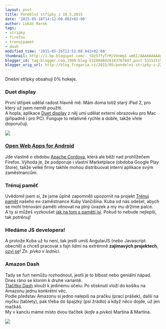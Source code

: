 ```yaml
---
layout: post
title: Pondělní střípky z 18.5.2015
date: '2015-05-18T14:12:00.002+02:00'
author: Lukáš Marek
tags:
- stripky
- firefox
- trenujpamet
- dash
modified_time: '2015-05-26T12:52:08.842+02:00'
thumbnail: http://1.bp.blogspot.com/-_tOz57fyTrM/VVnWgI-um6I/AAAAAAAAAg4/ctMVG-2AlW0/s72-c/IMG_20150515_130931.jpg
blogger_id: tag:blogger.com,1999:blog-5328688426183767847.post-5315211502016006051
blogger_orig_url: http://blog.fragaria.cz/2015/05/pondelni-stripky-z-2252015.html
---
```


Dnešní střípky obsahují 0% hokeje.  
<span id="more"></span>

### Duet display

První střípek udělal radost hlavně mě. Mám doma totiž starý iPad 2, pro
který už jsem neměl použití.  
A hopla, aplikace [Duet display](http://www.duetdisplay.com/) z něj umí
udělat externí obrazovku pro Mac (případně i pro PC). Funguje to
relativně rychle a dobře, takže vřele
doporučuji.  
  

[![](http://1.bp.blogspot.com/-_tOz57fyTrM/VVnWgI-um6I/AAAAAAAAAg4/ctMVG-2AlW0/s400/IMG_20150515_130931.jpg)](http://1.bp.blogspot.com/-_tOz57fyTrM/VVnWgI-um6I/AAAAAAAAAg4/ctMVG-2AlW0/s1600/IMG_20150515_130931.jpg)

  

### [Open Web Apps for Android](https://developer.mozilla.org/en/Marketplace/Options/Open_web_apps_for_android)

Jde vlastně o obdobu [Apache Cordova](https://cordova.apache.org/),
která ale běží nad prohlížečem Firefox. Výhoda je, že podporuje i
vlastní Marketplace (obdoba Google Play Store), takže velké firmy takhle
mohou distribuovat interní aplikace svým zaměstnancům.  

### Trénuj paměť

Uvědomil jsem si, že jsme úplně zapomněli upozornit na projekt [Trénuj
pamět](http://www.trenujpamet.cz/) našeho ex-zaměstnance Kuby Vančišina.
Kuba od nás odešel, abych se mohl trénování paměti věnovat na plný
úvazek a my mu držíme palce.  
A ty si můžeš vyzkoušet [jak na tom s pamětí
jsi](http://www.trenujpamet.cz/vyzkousejte-svou-pamet). Pokud to nebude
nejlepší, tak potrénuj\!  

### Hledáme JS developera\!

A protože Kuba už tu není, tak jestli umíš AngularJS (nebo Javascript
obecně) a chceš pracovat s fajn lidmi na extrémně **zajímavých
projektech**, [ozvi se](mailto:hr@fragaria.cz)\! *Zn. pivko v
lednici*.  

### Amazon Dash

Tady se furt nemůžu rozhodnout, jestli je to blbost nebo geniální nápad.
Dnes ráno se kloním k druhé variantě.  
[Tlačítko Dash](https://www.amazon.com/oc/dash-button) slouží k jedinému
účelu: Po stisknutí vloží do košíku na Amazonu jednu konkrétní věc.  
Podle představ Amazonu si jedno nalepíš na pračku (prací prášek), další
na myčku (tablety), pak třeba do špajzky (psí žrádlo) a když něco dojde,
už jen mačkáš.  
My v kanclu máme místo dvou tlačítek (*kafe* a *pivko*) Martina &
Martina.  
  

[![](http://3.bp.blogspot.com/-pOAJ-oHnpng/VVnWgapXY4I/AAAAAAAAAhE/-3KBvTepRCk/s400/IMG_20130214_094159.jpg)](http://3.bp.blogspot.com/-pOAJ-oHnpng/VVnWgapXY4I/AAAAAAAAAhE/-3KBvTepRCk/s1600/IMG_20130214_094159.jpg)

